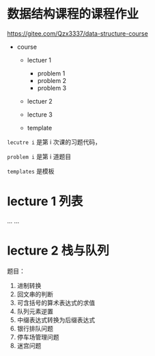# 数据结构课程的课程作业


https://gitee.com/Qzx3337/data-structure-course

- course
  - lectuer 1
    - problem 1
    -  problem 2
    - problem 3
  - lectuer 2
  - lecture 3

  - template

``` lecutre i ``` 是第 i 次课的习题代码，

``` problem i ``` 是第 i 道题目

``` templates ``` 是模板

# lecture 1 列表

... ... 

# lecture 2 栈与队列

题目：

1. 进制转换
2. 回文串的判断
3. 可含括号的算术表达式的求值
4. 队列元素逆置
5. 中缀表达式转换为后缀表达式
6. 银行排队问题
7. 停车场管理问题
8. 迷宫问题



